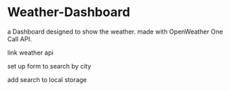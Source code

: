 # Weather-Dashboard
a Dashboard designed to show the weather. made with OpenWeather One Call API.


<!-- TODO -->
link weather api

set up form to search by city

add search to local storage


